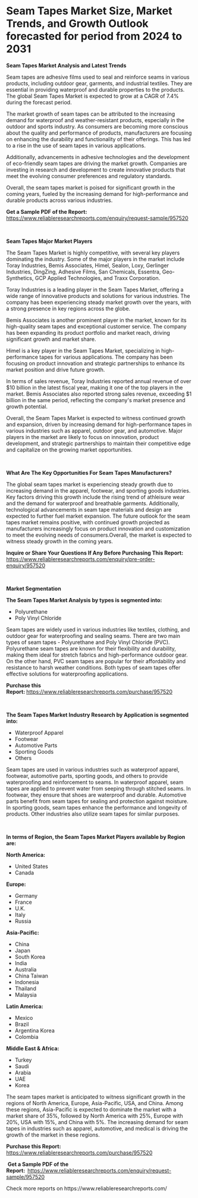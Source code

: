 <p><h1>Seam Tapes Market Size, Market Trends, and Growth Outlook forecasted for period from 2024 to 2031</h1></p><p><strong>Seam Tapes Market Analysis and Latest Trends</strong></p>
<p><p>Seam tapes are adhesive films used to seal and reinforce seams in various products, including outdoor gear, garments, and industrial textiles. They are essential in providing waterproof and durable properties to the products. The global Seam Tapes Market is expected to grow at a CAGR of 7.4% during the forecast period.</p><p>The market growth of seam tapes can be attributed to the increasing demand for waterproof and weather-resistant products, especially in the outdoor and sports industry. As consumers are becoming more conscious about the quality and performance of products, manufacturers are focusing on enhancing the durability and functionality of their offerings. This has led to a rise in the use of seam tapes in various applications.</p><p>Additionally, advancements in adhesive technologies and the development of eco-friendly seam tapes are driving the market growth. Companies are investing in research and development to create innovative products that meet the evolving consumer preferences and regulatory standards.</p><p>Overall, the seam tapes market is poised for significant growth in the coming years, fueled by the increasing demand for high-performance and durable products across various industries.</p></p>
<p><strong>Get a Sample PDF of the Report:&nbsp;</strong> <a href="https://www.reliableresearchreports.com/enquiry/request-sample/957520">https://www.reliableresearchreports.com/enquiry/request-sample/957520</a></p>
<p>&nbsp;</p>
<p><strong>Seam Tapes Major Market Players</strong></p>
<p><p>The Seam Tapes Market is highly competitive, with several key players dominating the industry. Some of the major players in the market include Toray Industries, Bemis Associates, Himel, Sealon, Loxy, Gerlinger Industries, DingZing, Adhesive Films, San Chemicals, Essentra, Geo-Synthetics, GCP Applied Technologies, and Traxx Corporation.</p><p>Toray Industries is a leading player in the Seam Tapes Market, offering a wide range of innovative products and solutions for various industries. The company has been experiencing steady market growth over the years, with a strong presence in key regions across the globe.</p><p>Bemis Associates is another prominent player in the market, known for its high-quality seam tapes and exceptional customer service. The company has been expanding its product portfolio and market reach, driving significant growth and market share.</p><p>Himel is a key player in the Seam Tapes Market, specializing in high-performance tapes for various applications. The company has been focusing on product innovation and strategic partnerships to enhance its market position and drive future growth.</p><p>In terms of sales revenue, Toray Industries reported annual revenue of over $10 billion in the latest fiscal year, making it one of the top players in the market. Bemis Associates also reported strong sales revenue, exceeding $1 billion in the same period, reflecting the company's market presence and growth potential.</p><p>Overall, the Seam Tapes Market is expected to witness continued growth and expansion, driven by increasing demand for high-performance tapes in various industries such as apparel, outdoor gear, and automotive. Major players in the market are likely to focus on innovation, product development, and strategic partnerships to maintain their competitive edge and capitalize on the growing market opportunities.</p></p>
<p>&nbsp;</p>
<p><strong>What Are The Key Opportunities For Seam Tapes Manufacturers?</strong></p>
<p><p>The global seam tapes market is experiencing steady growth due to increasing demand in the apparel, footwear, and sporting goods industries. Key factors driving this growth include the rising trend of athleisure wear and the demand for waterproof and breathable garments. Additionally, technological advancements in seam tape materials and design are expected to further fuel market expansion. The future outlook for the seam tapes market remains positive, with continued growth projected as manufacturers increasingly focus on product innovation and customization to meet the evolving needs of consumers.Overall, the market is expected to witness steady growth in the coming years.</p></p>
<p><strong>Inquire or Share Your Questions If Any Before Purchasing This Report:</strong> <a href="https://www.reliableresearchreports.com/enquiry/pre-order-enquiry/957520">https://www.reliableresearchreports.com/enquiry/pre-order-enquiry/957520</a></p>
<p>&nbsp;</p>
<p><strong>Market Segmentation</strong></p>
<p><strong>The Seam Tapes Market Analysis by types is segmented into:</strong></p>
<p><ul><li>Polyurethane</li><li>Poly Vinyl Chloride</li></ul></p>
<p><p>Seam tapes are widely used in various industries like textiles, clothing, and outdoor gear for waterproofing and sealing seams. There are two main types of seam tapes - Polyurethane and Poly Vinyl Chloride (PVC). Polyurethane seam tapes are known for their flexibility and durability, making them ideal for stretch fabrics and high-performance outdoor gear. On the other hand, PVC seam tapes are popular for their affordability and resistance to harsh weather conditions. Both types of seam tapes offer effective solutions for waterproofing applications.</p></p>
<p><strong>Purchase this Report:&nbsp;</strong><a href="https://www.reliableresearchreports.com/purchase/957520">https://www.reliableresearchreports.com/purchase/957520</a></p>
<p>&nbsp;</p>
<p><strong>The Seam Tapes Market Industry Research by Application is segmented into:</strong></p>
<p><ul><li>Waterproof Apparel</li><li>Footwear</li><li>Automotive Parts</li><li>Sporting Goods</li><li>Others</li></ul></p>
<p><p>Seam tapes are used in various industries such as waterproof apparel, footwear, automotive parts, sporting goods, and others to provide waterproofing and reinforcement to seams. In waterproof apparel, seam tapes are applied to prevent water from seeping through stitched seams. In footwear, they ensure that shoes are waterproof and durable. Automotive parts benefit from seam tapes for sealing and protection against moisture. In sporting goods, seam tapes enhance the performance and longevity of products. Other industries also utilize seam tapes for similar purposes.</p></p>
<p>&nbsp;</p>
<p><strong>In terms of Region, the Seam Tapes Market Players available by Region are:</strong></p>
<p>
    <p> <strong> North America: </strong>
        <ul>
            <li>United States</li>
            <li>Canada</li>
        </ul>
        </p> 
    <p> <strong> Europe: </strong>
        <ul>
            <li>Germany</li>
            <li>France</li>
            <li>U.K.</li>
            <li>Italy</li>
            <li>Russia</li>
        </ul>
        </p> 
    <p> <strong> Asia-Pacific: </strong>
        <ul>
            <li>China</li>
            <li>Japan</li>
            <li>South Korea</li>
            <li>India</li>
            <li>Australia</li>
            <li>China Taiwan</li>
            <li>Indonesia</li>
            <li>Thailand</li>
            <li>Malaysia</li>
        </ul>
        </p> 
    <p> <strong> Latin America: </strong>
        <ul>
            <li>Mexico</li>
            <li>Brazil</li>
            <li>Argentina Korea</li>
            <li>Colombia</li>
        </ul>
        </p> 
    <p> <strong> Middle East & Africa: </strong>
        <ul>
            <li>Turkey</li>
            <li>Saudi</li>
            <li>Arabia</li>
            <li>UAE</li>
            <li>Korea</li>
        </ul>
    </p>
    </p>
<p><p>The seam tapes market is anticipated to witness significant growth in the regions of North America, Europe, Asia-Pacific, USA, and China. Among these regions, Asia-Pacific is expected to dominate the market with a market share of 35%, followed by North America with 25%, Europe with 20%, USA with 15%, and China with 5%. The increasing demand for seam tapes in industries such as apparel, automotive, and medical is driving the growth of the market in these regions.</p></p>
<p><strong>Purchase this Report: </strong><a href="https://www.reliableresearchreports.com/purchase/957520">https://www.reliableresearchreports.com/purchase/957520</a></p>
<p>&nbsp;<strong>Get a Sample PDF of the Report:&nbsp;&nbsp;</strong><a href="https://www.reliableresearchreports.com/enquiry/request-sample/957520">https://www.reliableresearchreports.com/enquiry/request-sample/957520</a></p>
<p><strong></strong></p>
<p>Check more reports on https://www.reliableresearchreports.com/</p>
